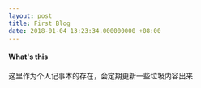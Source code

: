 ```yaml
---
layout: post
title: First Blog
date: 2018-01-04 13:23:34.000000000 +08:00
---
```


#### What's this

这里作为个人记事本的存在，会定期更新一些垃圾内容出来
 

